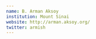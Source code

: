```yaml
---
name: B. Arman Aksoy
institution: Mount Sinai
website: http://arman.aksoy.org/
twitter: armish
---
```

